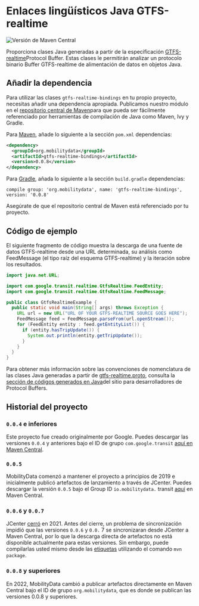 # Enlaces lingüísticos Java GTFS-realtime

![Versión de Maven Central](https://img.shields.io/maven-central/v/org.mobilitydata/gtfs-realtime-bindings.svg)

Proporciona clases Java generadas a partir de la especificación [GTFS-realtime](https://github.com/google/transit/tree/master/gtfs-realtime)Protocol Buffer. Estas clases le permitirán analizar un protocolo binario Buffer GTFS-realtime de alimentación de datos en objetos Java.

## Añadir la dependencia

Para utilizar las clases `gtfs-realtime-bindings` en tu propio proyecto, necesitas añadir una dependencia apropiada. Publicamos nuestro módulo en el [repositorio central de Maven](http://search.maven.org/)para que pueda ser fácilmente referenciado por herramientas de compilación de Java como Maven, Ivy y Gradle.

Para [Maven](http://maven.apache.org/), añade lo siguiente a la sección `pom.xml` dependencias:

```xml
<dependency>
  <groupId>org.mobilitydata</groupId>
  <artifactId>gtfs-realtime-bindings</artifactId>
  <version>0.0.8</version>
</dependency>
```

Para [Gradle](https://www.gradle.org/), añada lo siguiente a la sección `build.gradle` dependencias:

    compile group: 'org.mobilitydata', name: 'gtfs-realtime-bindings', version: '0.0.8'

Asegúrate de que el repositorio central de Maven está referenciado por tu proyecto.

## Código de ejemplo

El siguiente fragmento de código muestra la descarga de una fuente de datos GTFS-realtime desde una URL determinada, su análisis como FeedMessage (el tipo raíz del esquema GTFS-realtime) y la iteración sobre los resultados.

```java
import java.net.URL;

import com.google.transit.realtime.GtfsRealtime.FeedEntity;
import com.google.transit.realtime.GtfsRealtime.FeedMessage;

public class GtfsRealtimeExample {
  public static void main(String[] args) throws Exception {
    URL url = new URL("URL OF YOUR GTFS-REALTIME SOURCE GOES HERE");
    FeedMessage feed = FeedMessage.parseFrom(url.openStream());
    for (FeedEntity entity : feed.getEntityList()) {
      if (entity.hasTripUpdate()) {
        System.out.println(entity.getTripUpdate());
      }
    }
  }
}
```

Para obtener más información sobre las convenciones de nomenclatura de las clases Java generadas a partir de [gtfs-realtime.proto](https://github.com/google/transit/blob/master/gtfs-realtime/proto/gtfs-realtime.proto), consulta la [sección de códigos generados en Java](https://developers.google.com/protocol-buffers/docs/reference/java-generated)del sitio para desarrolladores de Protocol Buffers.

## Historial del proyecto

### `0.0.4` e inferiores

Este proyecto fue creado originalmente por Google. Puedes descargar las versiones `0.0.4` y anteriores bajo el ID de grupo `com.google.transit` [aquí en Maven Central](https://search.maven.org/search?q=g:com.google.transit%20AND%20a:gtfs-realtime-bindings).

### `0.0.5`

MobilityData comenzó a mantener el proyecto a principios de 2019 e inicialmente publicó artefactos de lanzamiento a través de JCenter. Puedes descargar la versión `0.0.5` bajo el Group ID `io.mobilitydata.` transit [aquí](https://search.maven.org/artifact/io.mobilitydata.transit/gtfs-realtime-bindings) en Maven Central.

### `0.0.6` y `0.0.7`

JCenter [cerró](https://jfrog.com/blog/into-the-sunset-bintray-jcenter-gocenter-and-chartcenter/) en 2021. Antes del cierre, un problema de sincronización impidió que las versiones `0.0.6` y `0.0.` 7 se sincronizaran desde JCenter a Maven Central, por lo que la descarga directa de artefactos no está disponible actualmente para estas versiones. Sin embargo, puede compilarlas usted mismo desde las [etiquetas](https://github.com/MobilityData/gtfs-realtime-bindings/tags) utilizando el comando `mvn package`.

### `0.0.8` y superiores

En 2022, MobilityData cambió a publicar artefactos directamente en Maven Central bajo el ID de grupo `org.mobilitydata`, que es donde se publican las versiones 0.0.8 y superiores.
